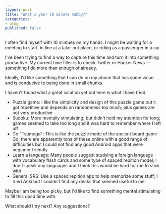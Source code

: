 ```yaml
---
layout: post
title: "What's your 10 minute hobby?"
categories:
- blog
published: false
---
```


I often find myself with 10 mintues on my hands. I might be waiting for a 
meeting to start, in line at a take-out place, or riding as a passenger in a
car.

I've been trying to find a way to capture this time and turn it into something
productive. My current time filler is to check Twitter or Hacker News &mdash;
something I do more than enough of already.

Ideally, I'd like something that I can do on my phone that has some value and
is conducive to being done in small chunks.

I haven't found what a great solution yet but here is what I have tried:

* Puzzle game: I like the simplicity and design of this puzzle game but it
got repetitive and depends on randomness too much; plus games are not very 
productive
* Sudoku: More mentally stimulating, but didn't hold my attention for long; games
seemed to take too long and it was hard to remember where I left off
* Go "Tsumego": This is like the puzzle mode of the ancient board game Go; there
are apparently tons of these online with a good range of difficulties but I could
not find any good Android apps that were beginner friendly
* Learn a language: Many people suggest studying a foreign language with 
vocabulary flash cards and some type of spaced repition model; I don't speak any
languages and I think this would be hard for me to stick with
* General SRS: Use a spaced repition app to help memorize some stuff; I tried
Anki but I couldn't find any decks that seemed useful to me

Maybe I am being too picky, but I'd like to find something mental stimulating to 
fill this dead time with.

What should I try next? Any suggestions?
